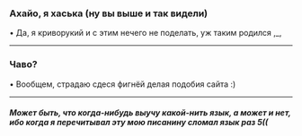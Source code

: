 ### Ахайо, я хаська (ну вы выше и так видели)
• Да, я криворукий и с этим нечего не поделать, уж таким родился ,_, 
***
### Чаво?
• Вообщем, страдаю сдеся фигнёй делая подобия сайта :)
***
##### Может быть, что когда-нибудь выучу какой-нить язык, а может и нет, ибо когда я перечитывал эту мою писанину сломал язык раз 5((

